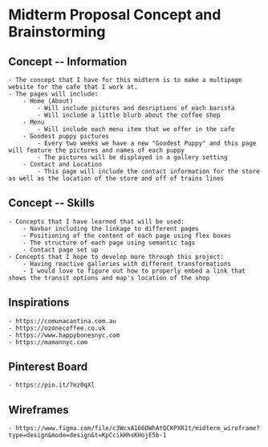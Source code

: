 # Midterm Proposal Concept and Brainstorming 

##  Concept -- Information 
    - The concept that I have for this midterm is to make a multipage website for the cafe that I work at.
    - The pages will include:
        - Home (About)
            - Will include pictures and desriptions of each barista 
            - Will include a little blurb about the coffee shop
        - Menu
            - Will include each menu item that we offer in the cafe
        - Goodest puppy pictures 
            - Every two weeks we have a new "Goodest Puppy" and this page will feature the pictures and names of each puppy
            - The pictures will be displayed in a gallery setting
        - Contact and Location
            - This page will include the contact information for the store as well as the location of the store and off of trains lines 

## Concept -- Skills 
    - Concepts that I have learned that will be used:
        - Navbar including the linkage to different pages 
        - Positioning of the content of each page using flex boxes 
        - The structure of each page using semantic tags 
        - Contact page set up
    - Concepts that I hope to develop more through this project:
        - Having reactive galleries with different transformations 
        - I would love to figure out how to properly embed a link that shows the transit options and map's location of the shop   

## Inspirations
    - https://comunacantina.com.au
    - https://ozonecoffee.co.uk
    - https://www.happybonesnyc.com
    - https://mamannyc.com

## Pinterest Board
    - https://pin.it/7ez0qXl

## Wireframes 
    - https://www.figma.com/file/c3WcxA166DWhAtQCKPXR1t/midterm_wireframe?type=design&mode=design&t=KpCcikHhsKHojE5b-1
